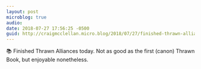 ```yaml
---
layout: post
microblog: true
audio: 
date: 2018-07-27 17:56:25 -0500
guid: http://craigmcclellan.micro.blog/2018/07/27/finished-thrawn-alliances.html
---
```

📚 Finished Thrawn Alliances today. Not as good as the first (canon) Thrawn Book, but enjoyable nonetheless.
